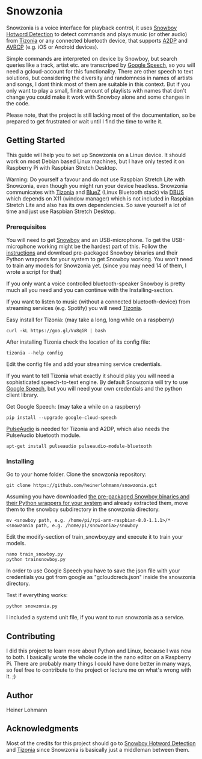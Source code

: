 # Snowzonia

Snowzonia is a voice interface for playback control, it uses [Snowboy Hotword Detection](https://github.com/Kitt-AI/snowboy#snowboy-hotword-detection) to detect commands and plays music (or other audio) from [Tizonia](https://github.com/tizonia/tizonia-openmax-il#the-tizonia-project) or any connected bluetooth device, that supports [A2DP](https://de.wikipedia.org/wiki/A2DP) and [AVRCP](https://de.wikipedia.org/wiki/AVRCP) (e.g. iOS or Android devices).

Simple commands are interpreted on device by Snowboy, but search queries like a track, artist etc. are transcriped by [Google Speech](https://cloud.google.com/speech-to-text/), so you will need a gcloud-account for this functionality. There are other speech to text solutions, but considering the diversity and randomness in names of artists and songs, I dont think most of them are suitable in this context. But if you only want to play a small, finite amount of playlists with names that don't change you could make it work with Snowboy alone and some changes in the code.

Please note, that the project is still lacking most of the documentation, so be prepared to get frustrated or wait until I find the time to write it.

## Getting Started
This guide will help you to set up Snowzonia on a Linux device. It should work on most Debian based Linux machines, but I have only tested it on Raspberry Pi with Raspbian Stretch Desktop.

Warning: Do yourself a favour and do not use Raspbian Stretch Lite with Snowzonia, even though you might run your device headless. Snowzonia communicates with [Tizonia](https://github.com/tizonia/tizonia-openmax-il#the-tizonia-project) and [BlueZ](http://www.bluez.org/) (Linux Bluetooth stack) via [DBUS](https://www.freedesktop.org/wiki/Software/dbus/) which depends on X11 (window manager) which is not included in Raspbian Stretch Lite and also has its own dependencies. So save yourself a lot of time and just use Raspbian Stretch Desktop.

### Prerequisites
You will need to get [Snowboy](https://github.com/Kitt-AI/snowboy#snowboy-hotword-detection) and an USB-microphone.
To get the USB-microphone working might be the hardest part of this.
Follow the [instructions](http://docs.kitt.ai/snowboy/) and download pre-packaged Snowboy binaries and their Python wrappers for your system to get Snowboy working. You won't need to train any models for Snowzonia yet. (since you may need 14 of them, I wrote a script for that)

If you only want a voice controlled bluetooth-speaker Snowboy is pretty much all you need and you can continue with the Installing-section.

If you want to listen to music (without a connected bluetooth-device) from streaming services (e.g. Spotify) you will need [Tizonia](https://github.com/tizonia/tizonia-openmax-il#the-tizonia-project).

Easy install for Tizonia:
(may take a long, long while on a raspberry)

    curl -kL https://goo.gl/Vu8qGR | bash
    
 After installing Tizonia check the location of its config file:
 
    tizonia --help config
Edit the config file and add your streaming service credentials.


If you want to tell Tizonia what exactly it should play you will need a sophisticated speech-to-text engine. By default Snowzonia will try to use [Google Speech](https://cloud.google.com/speech-to-text/), but you will need your own credentials and the python client library.

Get Google Speech:
(may take a while on a raspberry)

    pip install --upgrade google-cloud-speech

[PulseAudio](https://en.wikipedia.org/wiki/PulseAudio) is needed for Tizonia and A2DP, which also needs the PulseAudio bluetooth module.

    apt-get install pulseaudio pulseaudio-module-bluetooth

### Installing
Go to your home folder.
Clone the snowzonia repository:

    git clone https://github.com/heinerlohmann/snowzonia.git

Assuming you have downloaded [the pre-packaged Snowboy binaries and their Python wrappers for your system](http://docs.kitt.ai/snowboy/#downloads) and already extracted them, move them to the snowboy subdirectory in the snowzonia directory.

    mv <snowboy path, e.g. /home/pi/rpi-arm-raspbian-8.0-1.1.1>/* <snowzonia path, e.g. /home/pi/snowzonia>/snowboy

Edit the modify-section of train_snowboy.py and execute it to train your models.

    nano train_snowboy.py
    python trainsnowboy.py

In order to use Google Speech you have to save the json file with your credentials you got from google as "gcloudcreds.json" inside the snowzonia directory.

Test if everything works:

    python snowzonia.py

I included a systemd unit file, if you want to run snowzonia as a service.

## Contributing
I did this project to learn more about Python and Linux, because I was new to both. I basically wrote the whole code in the nano editor on a Raspberry Pi. There are probably many things I could have done better in many ways, so feel free to contribute to the project or lecture me on what's wrong with it. ;)

## Author
Heiner Lohmann

## Acknowledgments
Most of the credits for this project should go to [Snowboy Hotword Detection](https://github.com/Kitt-AI/snowboy#snowboy-hotword-detection) and [Tizonia](https://github.com/tizonia/tizonia-openmax-il#the-tizonia-project) since Snowzonia is basically just a middleman between them.
